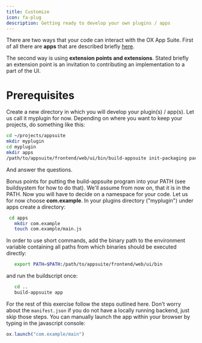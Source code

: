 ```yaml
---
title: Customize
icon: fa-plug
description: Getting ready to develop your own plugins / apps
---
```


There are two ways that your code can interact with the OX App Suite.
First of all there are **apps** that are described briefly [here](customize/app/first-app.html).

The second way is using **extension points and extensions**.
Stated briefly an extension point is an invitation to contributing an implementation to a part of the UI.

# Prerequisites

Create a new directory in which you will develop your plugin(s) / app(s).
Let us call it myplugin for now.
Depending on where you want to keep your projects, do something like this:

```bash
cd ~/projects/appsuite
mkdir myplugin
cd myplugin
mkdir apps
/path/to/appsuite/frontend/web/ui/bin/build-appsuite init-packaging package=myplugin
```

And answer the questions.

Bonus points for putting the build-appsuite program into your PATH (see buildsystem for how to do that).
We'll assume from now on, that it is in the PATH. Now you will have to decide on a namespace for your code.
Let us for now choose **com.example**.
In your plugins directory ("myplugin") under apps create a directory:

```bash
 cd apps
   mkdir com.example
   touch com.example/main.js
```

In order to use short commands, add the binary path to the environment variable containing all paths from which binaries should be executed directly:

```bash
   export PATH=$PATH:/path/to/appsuite/frontend/web/ui/bin
```

and run the buildscript once:

```bash
   cd ..
   build-appsuite app
```

For the rest of this exercise follow the steps outlined here.
Don't worry about the `manifest.json` if you do not have a locally running backend, just skip those steps.
You can manually launch the app within your browser by typing in the javascript console:

```javascript
ox.launch("com.example/main")
```
